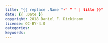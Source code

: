 ```yaml
---
title: "{{ replace .Name "-" " " | title }}"
date: {{ .Date }}
copyright: 2018 Daniel F. Dickinson
license: CC-BY-4.0
categories:
keywords:
---
```

